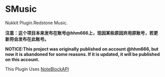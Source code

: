 # SMusic
Nukkit Plugin.Redstone Music.

**注意：这个项目本来发布在账号@hhm666上，现因某些原因弃用原账号，若更新将会发布在此账号。**

**NOTICE:This project was originally published on account @hhm666, but now it is abandoned for some reasons. If it is updated, it will be published on this account.**

This Plugin Uses [NoteBlockAPI](https://github.com/xxmicloxx/NoteBlockAPI)

